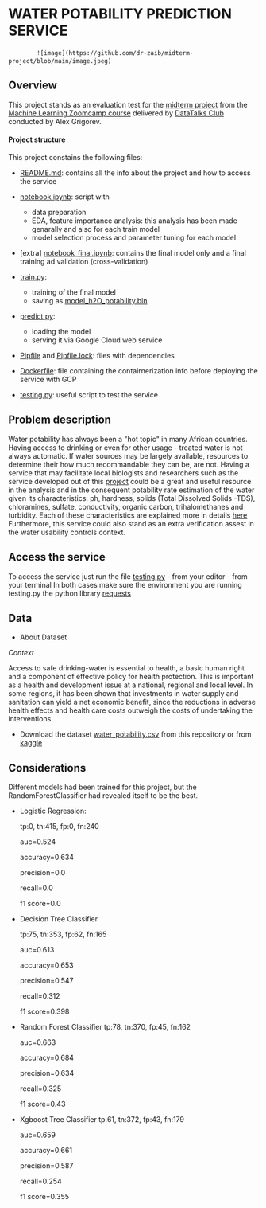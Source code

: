 #  WATER POTABILITY PREDICTION SERVICE
            ![image](https://github.com/dr-zaib/midterm-project/blob/main/image.jpeg)


## Overview 

This project stands as an evaluation test for the [midterm project]() from the [Machine Learning Zoomcamp course]() delivered by [DataTalks Club](https://datatalks.club/slack.html) conducted by Alex Grigorev.


#### Project structure

This project constains the following files: 

* [README.md](https://github.com/dr-zaib/midterm-project/blob/main/README.md): contains all the info about the project and how to access the service 
* [notebook.ipynb](https://github.com/dr-zaib/midterm-project/blob/main/notebook.ipynb): script with 
    - data preparation 
    - EDA, feature importance analysis: this analysis has been made genarally and also for each train model
    - model selection process and parameter tuning for each model

* [extra] [notebook_final.ipynb](https://github.com/dr-zaib/midterm-project/blob/main/notebook_final.ipynb): contains the final model only and a final training ad validation (cross-validation)

* [train.py](https://github.com/dr-zaib/midterm-project/blob/main/train.py):
    - training of the final model 
    - saving as [model_h2O_potability.bin](https://github.com/dr-zaib/midterm-project/blob/main/model_h2O_potability.bin)

* [predict.py](https://github.com/dr-zaib/midterm-project/blob/main/predict.py): 
    - loading the model
    - serving it via Google Cloud web service
* [Pipfile](https://github.com/dr-zaib/midterm-project/blob/main/Pipfile) and [Pipfile.lock](https://github.com/dr-zaib/midterm-project/blob/main/Pipfile.lock): files with dependencies

* [Dockerfile](https://github.com/dr-zaib/midterm-project/blob/main/Dockerfile): file containing the contairnerization info before deploying the service with GCP

* [testing.py](https://github.com/dr-zaib/midterm-project/blob/main/testing.py): useful script to test the service

## Problem description

Water potability has always been a "hot topic" in many African countries. Having access to drinking or even for other usage - treated water is not always automatic. 
If water sources may be largely available, resources to determine their how much recommandable they can be, are not. 
Having a service that may facilitate local biologists and researchers such as the service developed out of this [project](https://github.com/dr-zaib/midterm-project) could be a great and useful resource in the analysis and in the consequent potability rate estimation of the water given its characteristics: ph, hardness, solids (Total Dissolved Solids -TDS), chloramines, sulfate, conductivity, organic carbon, trihalomethanes and turbidity. 
Each of these characteristics are explained more in details [here](https://www.kaggle.com/datasets/adityakadiwal/water-potability) 
Furthermore, this service could also stand as an extra verification assest in the water usability controls context.

## Access the service 

To access the service just run the file [testing.py](https://github.com/dr-zaib/midterm-project/blob/main/testing.py) 
    - from your editor
    - from your terminal
In both cases make sure the environment you are running testing.py the python library [requests](https://pypi.org/project/requests/)


## Data 

* About Dataset 

*Context*

Access to safe drinking-water is essential to health, a basic human right and a component of effective policy for health protection. This is important as a health and development issue at a national, regional and local level. In some regions, it has been shown that investments in water supply and sanitation can yield a net economic benefit, since the reductions in adverse health effects and health care costs outweigh the costs of undertaking the interventions.

* Download the dataset [water_potability.csv](https://github.com/dr-zaib/midterm-project/blob/main/water_potability.csv) from this repository or from [kaggle](https://www.kaggle.com/datasets/adityakadiwal/water-potability)


## Considerations

Different models had been trained for this project, but the RandomForestClassifier had revealed itself to be the best. 

- Logistic Regression: 
    
    tp:0, tn:415, fp:0, fn:240
    
    auc=0.524
    
    accuracy=0.634
    
    precision=0.0
   
    recall=0.0
    
    f1 score=0.0

- Decision Tree Classifier
    
    tp:75, tn:353, fp:62, 
    fn:165
    
    auc=0.613
    
    accuracy=0.653
    
    precision=0.547
    
    recall=0.312
    
    f1 score=0.398


- Random Forest Classifier
    tp:78,  tn:370,  fp:45, fn:162
    
    auc=0.663
    
    accuracy=0.684
    
    precision=0.634
    
    recall=0.325
    
    f1 score=0.43


- Xgboost Tree Classifier 
    tp:61,  tn:372,  fp:43,  fn:179
    
    auc=0.659
    
    accuracy=0.661
    
    precision=0.587
    
    recall=0.254
    
    f1 score=0.355



